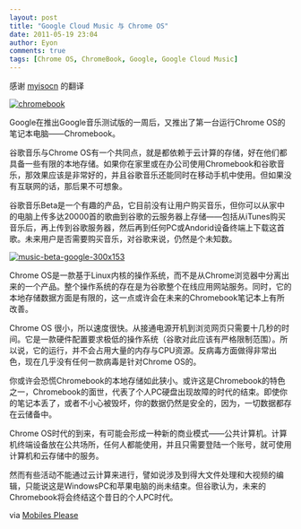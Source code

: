 ```yaml
---
layout: post
title: "Google Cloud Music 与 Chrome OS"
date: 2011-05-19 23:04
author: Eyon
comments: true
tags: [Chrome OS, ChromeBook, Google, Google Cloud Music]
---
```

感谢 [myisocn](http://blog.ouyangpeng.com/20/) 的翻译

<a href="http://img.chromi.org/2011/05/6699.png">![](http://img.chromi.org/2011/05/6699.png "chromebook")</a>

Google在推出Google音乐测试版的一周后，又推出了第一台运行Chrome OS的笔记本电脑——Chromebook。

谷歌音乐与Chrome OS有一个共同点，就是都依赖于云计算的存储，好在他们都具备一些有限的本地存储。如果你在家里或在办公司使用Chromebook和谷歌音乐，那效果应该是非常好的，并且谷歌音乐还能同时在移动手机中使用。但如果没有互联网的话，那后果不可想象。

谷歌音乐Beta是一个有趣的产品，它目前没有让用户购买音乐，但你可以从家中的电脑上传多达20000首的歌曲到谷歌的云服务器上存储——包括从iTunes购买音乐后，再上传到谷歌服务器，然后再到任何PC或Andorid设备终端上下载这首歌。未来用户是否需要购买音乐，对谷歌来说，仍然是个未知数。

<a href="http://img.chromi.org/2011/05/music-beta-google-300x153.png">![](http://img.chromi.org/2011/05/music-beta-google-300x153.png "music-beta-google-300x153")</a>

Chrome OS是一款基于Linux内核的操作系统，而不是从Chrome浏览器中分离出来的一个产品。整个操作系统的存在是为谷歌整个在线应用网站服务。同时，它的本地存储数据方面是有限的，这一点或许会在未来的Chromebook笔记本上有所改善。

Chrome OS 很小，所以速度很快。从接通电源开机到浏览网页只需要十几秒的时间。它是一款硬件配置要求极低的操作系统（谷歌对此应该有严格限制范围）。所以说，它的运行，并不会占用大量的内存与CPU资源。反病毒方面做得非常出色，现在几乎没有任何一款病毒是针对Chrome OS的。

你或许会恐慌Chromebook的本地存储如此狭小。或许这是Chromebook的特色之一，Chromebook的面世，代表了个人PC硬盘出现故障的时代的结束。即使你的笔记本丢了，或者不小心被毁坏，你的数据仍然是安全的，因为，一切数据都存在云储备中。

Chrome OS时代的到来，有可能会形成一种新的商业模式——公共计算机。计算机终端设备放在公共场所，任何人都能使用，并且只需要登陆一个账号，就可使用计算机和云存储中的服务。

然而有些活动不能通过云计算来进行，譬如说涉及到得大文件处理和大视频的编辑，只能说这是WindowsPC和苹果电脑的尚未结束。但谷歌认为，未来的Chromebook将会终结这个昔日的个人PC时代。

via [Mobiles Please](http://blog.mobilesplease.co.uk/google-cloud-music-and-chrome-os/)
